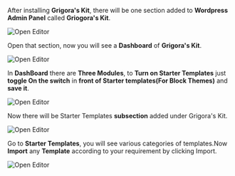 After installing **Grigora's Kit**, there will be one section added to **Wordpress Admin Panel** called **Griogora's Kit**.

![Open Editor](/img/tutorial/stgk1selectGrigoraskit.png)

Open that section, now you will see a **Dashboard** of **Grigora's Kit**.

![Open Editor](/img/tutorial/stgk2grigoraDashboard.png)

In **DashBoard** there are **Three Modules**, to **Turn on Starter Templates** just **toggle On the switch** in **front of Starter templates(For Block Themes)** and **save it**.

![Open Editor](/img/tutorial/stgk3turniton.png)

Now there will be Starter Templates **subsection** added under Grigora's Kit.

![Open Editor](/img/tutorial/stgk4openStarterTemplates.png)

Go to **Starter Templates**, you will see various categories of templates.Now **Import** any **Template** according to your requirement by clicking Import.

![Open Editor](/img/tutorial/stgk5import.png)
